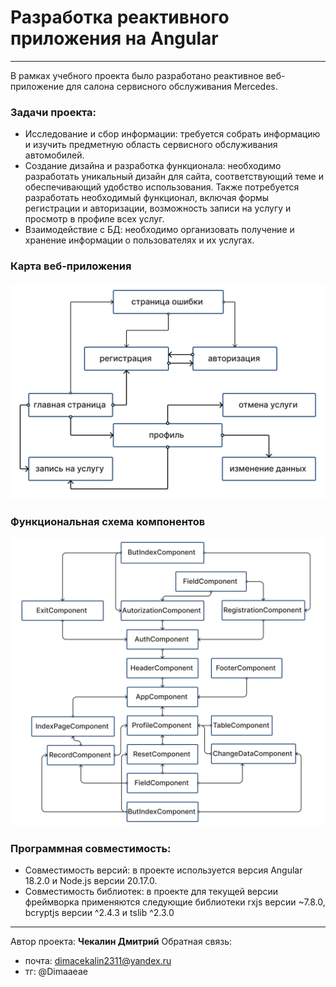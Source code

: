 # Разработка реактивного приложения на Angular
---

В рамках учебного проекта было разработано реактивное веб-приложение для салона сервисного обслуживания Mercedes. 

### Задачи проекта:
* Исследование и сбор информации: требуется собрать информацию и 
изучить предметную область сервисного обслуживания автомобилей.
* Создание дизайна и разработка функционала: необходимо разработать 
уникальный дизайн для сайта, соответствующий теме и 
обеспечивающий удобство использования. Также потребуется 
разработать необходимый функционал, включая формы регистрации и 
авторизации, возможность записи на услугу и просмотр в профиле 
всех услуг.
* Взаимодействие с БД: необходимо организовать получение и хранение 
информации о пользователях и их услугах.

### Карта веб-приложения
![Карта веб-приложения](images/карта%20сайта.jpg)

### Функциональная схема компонентов
![Функциональная схема компонентов](images/функциональная%20схема%20компонентов.png)

### Программная совместимость:
* Совместимость версий: в проекте используется версия Angular
18.2.0 и Node.js версии 20.17.0.
* Совместимость библиотек: в проекте для текущей версии 
фреймворка применяются следующие библиотеки rxjs версии 
~7.8.0, bcryptjs версии ^2.4.3 и tslib ^2.3.0

---


Автор проекта: **Чекалин Дмитрий**
Обратная связь:
* почта: dimacekalin2311@yandex.ru
* тг: @Dimaaeae
